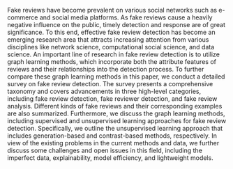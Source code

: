 Fake reviews have become prevalent on various social networks such as e-commerce and social media platforms. As fake reviews cause a heavily negative influence on the public, timely detection and response are of great significance. To this end, effective fake review detection has become an emerging research area that attracts increasing attention from various disciplines like network science, computational social science, and data science. An important line of research in fake review detection is to utilize graph learning methods, which incorporate both the attribute features of reviews and their relationships into the detection process. To further compare these graph learning methods in this paper, we conduct a detailed survey on fake review detection. The survey presents a comprehensive taxonomy and covers advancements in three high-level categories, including fake review detection, fake reviewer detection, and fake review analysis. Different kinds of fake reviews and their corresponding examples are also summarized. Furthermore, we discuss the graph learning methods, including supervised and unsupervised learning approaches for fake review detection. Specifically, we outline the unsupervised learning approach that includes generation-based and contrast-based methods, respectively. In view of the existing problems in the current methods and data, we further discuss some challenges and open issues in this field, including the imperfect data, explainability, model efficiency, and lightweight models.
